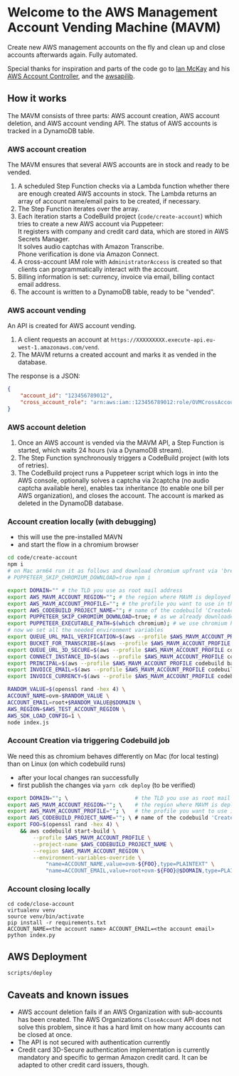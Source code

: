 # Welcome to the AWS Management Account Vending Machine (MAVM)

Create new AWS management accounts on the fly and clean up and close accounts afterwards again. Fully automated.

Special thanks for inspiration and parts of the code go to [Ian McKay](https://onecloudplease.com/blog/) and his [AWS Account Controller](https://github.com/iann0036/aws-account-controller), and the [awsapilib](https://awsapilib.readthedocs.io/en/latest/).

## How it works

The MAVM consists of three parts: AWS account creation, AWS account deletion, and AWS account vending API. The status of AWS accounts is tracked in a DynamoDB table.

### AWS account creation

The MAVM ensures that several AWS accounts are in stock and ready to be vended.

1. A scheduled Step Function checks via a Lambda function whether there are enough created AWS accounts in stock. The Lambda returns an array of account name/email pairs to be created, if necessary.
1. The Step Function iterates over the array.
1. Each iteration starts a CodeBuild project (`code/create-account`) which tries to create a new AWS account via Puppeteer:<br>
   It registers with company and credit card data, which are stored in AWS Secrets Manager.<br>
   It solves audio captchas with Amazon Transcribe.<br>
   Phone verification is done via Amazon Connect.
1. A cross-account IAM role with `AdministratorAccess` is created so that clients can programmatically interact with the account.
1. Billing information is set: currency, invoice via email, billing contact email address.
1. The account is written to a DynamoDB table, ready to be "vended".

### AWS account vending

An API is created for AWS account vending.

1. A client requests an account at `https://XXXXXXXXX.execute-api.eu-west-1.amazonaws.com/vend`.
1. The MAVM returns a created account and marks it as vended in the database.

The response is a JSON:

```JSON
{
    "account_id": "123456789012",
    "cross_account_role": "arn:aws:iam::123456789012:role/OVMCrossAccountRole"
}
```

### AWS account deletion

1. Once an AWS account is vended via the MAVM API, a Step Function is started, which waits 24 hours (via a DynamoDB stream).
1. The Step Function synchronously triggers a CodeBuild project (with lots of retries).
1. The CodeBuild project runs a Puppeteer script which logs in into the AWS console, optionally solves a captcha via 2captcha (no audio captcha available here), enables tax inheritance (to enable one bill per AWS organization), and closes the account. The account is marked as deleted in the DynamoDB database.

### Account creation locally (with debugging)
- this will use the pre-installed MAVN
- and start the flow in a chromium browser

```sh
cd code/create-account
npm i
# on Mac arm64 run it as follows and download chromium upfront via 'brew install --cask chromium'
# PUPPETEER_SKIP_CHROMIUM_DOWNLOAD=true npm i

export DOMAIN="" # the TLD you use as root mail address
export AWS_MAVM_ACCOUNT_REGION=""; # the region where MAVM is deployed
export AWS_MAVM_ACCOUNT_PROFILE=""; # the profile you want to use in the account where MAVM is deployed
export AWS_CODEBUILD_PROJECT_NAME=""; # name of the codebuild 'CreateAccountCodeProject-<random>' project. see in the console
export PUPPETEER_SKIP_CHROMIUM_DOWNLOAD=true; # as we already downloaded the binary
export PUPPETEER_EXECUTABLE_PATH=$(which chromium); # we use chromium here
# now we set all the needed environment variables
export QUEUE_URL_MAIL_VERIFICATION=$(aws --profile $AWS_MAVM_ACCOUNT_PROFILE codebuild batch-get-projects --names $AWS_CODEBUILD_PROJECT_NAME --query "projects[0].environment.environmentVariables[?name=='QUEUE_URL_MAIL_VERIFICATION'].value" --output text);
export BUCKET_FOR_TRANSCRIBE=$(aws --profile $AWS_MAVM_ACCOUNT_PROFILE codebuild batch-get-projects --names $AWS_CODEBUILD_PROJECT_NAME --query "projects[0].environment.environmentVariables[?name=='BUCKET_FOR_TRANSCRIBE'].value" --output text);
export QUEUE_URL_3D_SECURE=$(aws --profile $AWS_MAVM_ACCOUNT_PROFILE codebuild batch-get-projects --names $AWS_CODEBUILD_PROJECT_NAME --query "projects[0].environment.environmentVariables[?name=='QUEUE_URL_3D_SECURE'].value" --output text);
export CONNECT_INSTANCE_ID=$(aws --profile $AWS_MAVM_ACCOUNT_PROFILE codebuild batch-get-projects --names $AWS_CODEBUILD_PROJECT_NAME --query "projects[0].environment.environmentVariables[?name=='CONNECT_INSTANCE_ID'].value" --output text);
export PRINCIPAL=$(aws --profile $AWS_MAVM_ACCOUNT_PROFILE codebuild batch-get-projects --names $AWS_CODEBUILD_PROJECT_NAME --query "projects[0].environment.environmentVariables[?name=='PRINCIPAL'].value" --output text);
export INVOICE_EMAIL=$(aws --profile $AWS_MAVM_ACCOUNT_PROFILE codebuild batch-get-projects --names $AWS_CODEBUILD_PROJECT_NAME --query "projects[0].environment.environmentVariables[?name=='INVOICE_EMAIL'].value" --output text);
export INVOICE_CURRENCY=$(aws --profile $AWS_MAVM_ACCOUNT_PROFILE codebuild batch-get-projects --names $AWS_CODEBUILD_PROJECT_NAME --query "projects[0].environment.environmentVariables[?name=='INVOICE_CURRENCY'].value" --output text);

RANDOM_VALUE=$(openssl rand -hex 4) \
ACCOUNT_NAME=ovm-$RANDOM_VALUE \
ACCOUNT_EMAIL=root+$RANDOM_VALUE@$DOMAIN \
AWS_REGION=$AWS_TEST_ACCOUNT_REGION \
AWS_SDK_LOAD_CONFIG=1 \
node index.js
```

### Account Creation via triggering Codebuild job
We need this as chromium behaves differently on Mac (for local testing) than on Linux (on which codebuild runs)
- after your local changes ran successfully
- first publish the changes via `yarn cdk deploy` (to be verified)

```sh
export DOMAIN=""; \                     # the TLD you use as root mail address
export AWS_MAVM_ACCOUNT_REGION=""; \    # the region where MAVM is deployed
export AWS_MAVM_ACCOUNT_PROFILE=""; \   # the profile you want to use in the account where MAVM is deployed
export AWS_CODEBUILD_PROJECT_NAME=""; \ # name of the codebuild 'CreateAccountCodeProject-<random>' project. see in the console
export FOO=$(openssl rand -hex 4) \
    && aws codebuild start-build \
        --profile $AWS_MAVM_ACCOUNT_PROFILE \
        --project-name $AWS_CODEBUILD_PROJECT_NAME \
        --region $AWS_MAVM_ACCOUNT_REGION \
        --environment-variables-override \
            "name=ACCOUNT_NAME,value=ovm-${FOO},type=PLAINTEXT" \
            "name=ACCOUNT_EMAIL,value=root+ovm-${FOO}@$DOMAIN,type=PLAINTEXT"
```

### Account closing locally

```
cd code/close-account
virtualenv venv
source venv/bin/activate
pip install -r requirements.txt
ACCOUNT_NAME=<the account name> ACCOUNT_EMAIL=<the account email> python index.py
```

## AWS Deployment

    scripts/deploy

## Caveats and known issues

- AWS account deletion fails if an AWS Organization with sub-accounts has been created. The AWS Organizations `CloseAccount` API does not solve this problem, since it has a hard limit on how many accounts can be closed at once.
- The API is not secured with authentication currently
- Credit card 3D-Secure authentication implementation is currently mandatory and specific to german Amazon credit card. It can be adapted to other credit card issuers, though.
